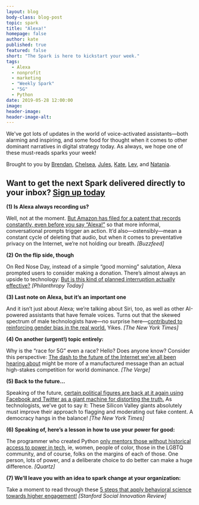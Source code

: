 ```yaml
---
layout: blog
body-class: blog-post
topic: spark
title: "Alexa!"
homepage: false
author: kate
published: true
featured: false
short: "The Spark is here to kickstart your week."
tags:
  - Alexa
  - nonprofit
  - marketing
  - "Weekly Spark"
  - "5G"
  - Python
date: 2019-05-28 12:00:00
image:
header-image:
header-image-alt:
---
```

We've got lots of updates in the world of voice-activated assistants—both alarming and inspiring, and some food for thought when it comes to other dominant narratives in digital strategy today. As always, we hope one of these must-reads sparks your week!

Brought to you by [Brendan](https://thinkshout.com/team/brendan/), [Chelsea](https://thinkshout.com/team/chelsea/), [Jules](https://thinkshout.com/team/jules/), [Kate](https://thinkshout.com/team/kate/), [Lev](https://thinkshout.com/team/lev/), and [Natania](https://thinkshout.com/team/natania/).

## Want to get the next Spark delivered directly to your inbox? [**Sign up today**](http://eepurl.com/dFrmtn)

**(1) Is Alexa always recording us?**

Well, not at the moment. [But Amazon has filed for a patent that records constantly, even before you say “Alexa!”](https://www.buzzfeednews.com/article/nicolenguyen/amazon-echo-record-audio-before-alexa-wakeword-patent) so that more informal, conversational prompts trigger an action. It’d also—ostensibly—mean a constant cycle of deleting that audio, but when it comes to preventative privacy on the Internet, we’re not holding our breath. _[Buzzfeed]_

**(2) On the flip side, though**

On Red Nose Day, instead of a simple “good morning” salutation, Alexa prompted users to consider making a donation. There’s almost always an upside to technology: [But is this kind of planned interruption actually effective?](https://www.philanthropy.com/article/Alexa-Prompts-Users-to-Donate/246354) _[Philanthropy Today]_

**(3) Last note on Alexa, but it’s an important one**

And it isn’t just about Alexa; we’re talking about Siri, too, as well as other AI-powered assistants that have female voices. Turns out that the skewed spectrum of male technologists have—no surprise here—[contributed to reinforcing gender bias in the real world.](https://www.nytimes.com/2019/05/22/world/siri-alexa-ai-gender-bias.html) Yikes. _[The New York Times]_

**(4) On another (urgent!) topic entirely:**

Why is the “race for 5G” even a race? Hello? Does anyone know? Consider this perspective: [The dash to the future of the Internet we’ve all been hearing about](https://www.theverge.com/2019/5/23/18637213/5g-race-us-leadership-china-fcc-lte) might be more of a manufactured message than an actual high-stakes competition for world dominance. _[The Verge]_

**(5) Back to the future…**

Speaking of the future, [certain political figures are back at it again using Facebook and Twitter as a giant machine for distorting the truth.](https://www.nytimes.com/2019/05/24/us/politics/pelosi-doctored-video.html?smid=nytcore-ios-share) As technologists, we’ve got to say it: These Silicon Valley giants absolutely must improve their approach to flagging and moderating out fake content. A democracy hangs in the balance! _[The New York Times]_

**(6) Speaking of, here’s a lesson in how to use your power for good:**

The programmer who created Python [only mentors those without historical access to power in tech](https://qz.com/1624252/pythons-creator-thinks-it-has-a-diversity-problem/), ie, women, people of color, those in the LGBTQ community, and of course, folks on the margins of each of those. One person, lots of power, and a deliberate choice to do better can make a huge difference. _[Quartz]_


**(7) We’ll leave you with an idea to spark change at your organization:**

Take a moment to read through these [5 steps that apply behavioral science towards higher engagement!](https://ssir.org/articles/entry/keeping_people_engaged_in_your_cause_with_help_from_behavioral_science) _[Stanford Social Innovation Review]_
